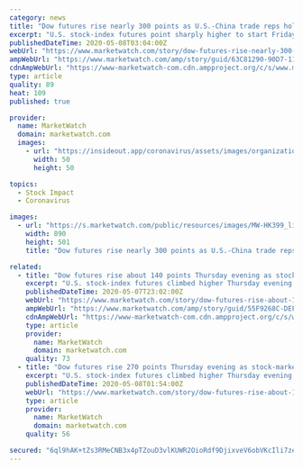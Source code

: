 ```yaml
---
category: news
title: "Dow futures rise nearly 300 points as U.S.-China trade reps hold call; investors brace for jobs report"
excerpt: "U.S. stock-index futures point sharply higher to start Friday trade, after Reuters reported that U.S.-China trade representatives held a phone call"
publishedDateTime: 2020-05-08T03:04:00Z
webUrl: "https://www.marketwatch.com/story/dow-futures-rise-nearly-300-points-as-us-china-trade-reps-hold-call-investors-brace-for-jobs-report-2020-05-08?mod=bonds"
ampWebUrl: "https://www.marketwatch.com/amp/story/guid/63C81290-90D7-11EA-9208-AF2E6FA5B5BC"
cdnAmpWebUrl: "https://www-marketwatch-com.cdn.ampproject.org/c/s/www.marketwatch.com/amp/story/guid/63C81290-90D7-11EA-9208-AF2E6FA5B5BC"
type: article
quality: 89
heat: 109
published: true

provider:
  name: MarketWatch
  domain: marketwatch.com
  images:
    - url: "https://insideout.app/coronavirus/assets/images/organizations/marketwatch.com-50x50.jpg"
      width: 50
      height: 50

topics:
  - Stock Impact
  - Coronavirus

images:
  - url: "https://s.marketwatch.com/public/resources/images/MW-HK399_lighth_ZH_20190528113633.jpg"
    width: 890
    height: 501
    title: "Dow futures rise nearly 300 points as U.S.-China trade reps hold call; investors brace for jobs report"

related:
  - title: "Dow futures rise about 140 points Thursday evening as stock-market bulls brace for final test of week from Friday jobs report"
    excerpt: "U.S. stock-index futures climbed higher Thursday evening in light trading as investors readied for another test of the bullish momentum that has"
    publishedDateTime: 2020-05-07T23:02:00Z
    webUrl: "https://www.marketwatch.com/story/dow-futures-rise-about-140-points-thursday-evening-as-stock-market-bulls-brace-for-final-test-of-week-from-friday-jobs-report-2020-05-07"
    ampWebUrl: "https://www.marketwatch.com/amp/story/guid/55F9268C-DEF8-4391-A2C5-DE278A799A3F"
    cdnAmpWebUrl: "https://www-marketwatch-com.cdn.ampproject.org/c/s/www.marketwatch.com/amp/story/guid/55F9268C-DEF8-4391-A2C5-DE278A799A3F"
    type: article
    provider:
      name: MarketWatch
      domain: marketwatch.com
    quality: 73
  - title: "Dow futures rise 270 points Thursday evening as stock-market bulls brace for final test of week from Friday jobs report"
    excerpt: "U.S. stock-index futures climbed higher Thursday evening in light trading as investors readied for another test of the bullish momentum that has"
    publishedDateTime: 2020-05-08T01:54:00Z
    webUrl: "https://www.marketwatch.com/story/dow-futures-rise-about-140-points-thursday-evening-as-stock-market-bulls-brace-for-final-test-of-week-from-friday-jobs-report-2020-05-07?mod=estate-planning"
    type: article
    provider:
      name: MarketWatch
      domain: marketwatch.com
    quality: 56

secured: "6ql9hAK+tZs3RMeCNB3x4pTZouD3vlKUWR2OioRdf9DjixveV6obVKcIli7ze5IOp0L2KkIYVMwZtlejzaBcjEuHKy81NXcyuws1gFrIWbJoyQSlJFRT51bEoNlYFFdo8tDFfpxeWaJvnGuOZVOo8i16OtsrqFkJSoIASZpHDAHuYl3WAMnrcDj5pc1YciUeNks4ao/E9HyXW2kBECLzcxavyZgRJsMSk+9Y1bXs/BInmwVN1QkdJW/GlkFLJmfULDxHt3ZOrwF+bvrp6hfe+ncGLsVAovL34Lwxr5MgNKqz+DHYSydtgbhMU/mISpXq;aqqBVRBBMKVLuBJfckmraA=="
---
```


